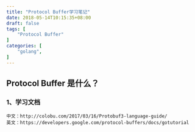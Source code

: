 ```yaml
---
title: "Protocol Buffer学习笔记"
date: 2018-05-14T10:15:35+08:00
draft: false
tags: [
    "Protocol Buffer"
]
categories: [
    "golang",
]
---
```


## Protocol Buffer 是什么？

### 1、学习文档

	中文：http://colobu.com/2017/03/16/Protobuf3-language-guide/
	英文：https://developers.google.com/protocol-buffers/docs/gotutorial
